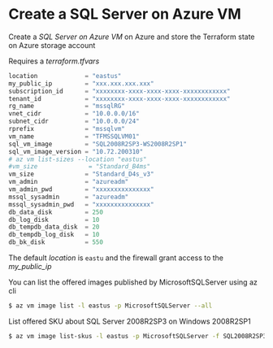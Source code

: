# Create a SQL Server on Azure VM

Create a _SQL Server on Azure VM_ on Azure and store the Terraform state on Azure storage account

Requires a _terraform.tfvars_

```tf
location             = "eastus"
my_public_ip         = "xxx.xxx.xxx.xxx"
subscription_id      = "xxxxxxxx-xxxx-xxxx-xxxx-xxxxxxxxxxxx"
tenant_id            = "xxxxxxxx-xxxx-xxxx-xxxx-xxxxxxxxxxxx"
rg_name              = "mssqlRG"
vnet_cidr            = "10.0.0.0/16"
subnet_cidr          = "10.0.0.0/24"
rprefix              = "mssqlvm"
vm_name              = "TFMSSQLVM01"
sql_vm_image         = "SQL2008R2SP3-WS2008R2SP1"
sql_vm_image_version = "10.72.200310"
# az vm list-sizes --location "eastus"
#vm_size              = "Standard_B4ms"
vm_size              = "Standard_D4s_v3"
vm_admin             = "azureadm"
vm_admin_pwd         = "xxxxxxxxxxxxxxx"
mssql_sysadmin       = "azureadm"
mssql_sysadmin_pwd   = "xxxxxxxxxxxxxxx"
db_data_disk         = 250
db_log_disk          = 10
db_tempdb_data_disk  = 20
db_tempdb_log_disk   = 10
db_bk_disk           = 550
```

The default _location_ is `eastu` and the firewall grant access to the _my\_public\_ip_

You can list the offered images published by MicrosoftSQLServer using az cli

```bash
$ az vm image list -l eastus -p MicrosoftSQLServer --all
```

List offered SKU about SQL Server 2008R2SP3 on Windows 2008R2SP1

```bash
$ az vm image list-skus -l eastus -p MicrosoftSQLServer -f SQL2008R2SP3-WS2008R2SP1
```
